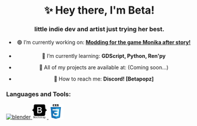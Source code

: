 <center>
<h1 align="center">✨ Hey there, I'm Beta!</h1>
<h3 align="center">little indie dev and artist just trying her best.</h3>

- 🟢 I’m currently working on: **<a href="https://github.com/Monika-After-Story/MonikaModDev">Modding for the game Monika after story!</a>**

- 🌱 I’m currently learning: **GDScript, Python, Ren'py**

- 🌻 All of my projects are available at: (Coming soon...)

- 🦋 How to reach me: **Discord! [Betapopz]**
</p>

<h3 align="left">Languages and Tools:</h3>
<p align="left"> <a href="https://www.blender.org/" target="_blank" rel="noreferrer"> <img src="https://download.blender.org/branding/community/blender_community_badge_white.svg" alt="blender" width="40" height="40"/> </a> <a href="https://getbootstrap.com" target="_blank" rel="noreferrer"> <img src="https://raw.githubusercontent.com/devicons/devicon/master/icons/bootstrap/bootstrap-plain-wordmark.svg" alt="bootstrap" width="40" height="40"/> </a> <a href="https://www.w3schools.com/css/" target="_blank" rel="noreferrer"> <img src="https://raw.githubusercontent.com/devicons/devicon/master/icons/css3/css3-original-wordmark.svg" alt="css3" width="40" height="40"/> </a> </p>
</center>
